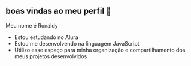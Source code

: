 ## boas vindas ao meu perfil 💙

Meu nome é Ronaldy

- Estou estudando no Alura 
- Estou me desenvolvendo na linguagem JavaScript 
- Utilizo esse espaço para minha organização e compartilhamento dos meus projetos desenvolvidos 
